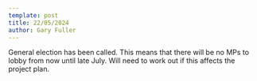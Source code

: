 ```yaml
---
template: post
title: 22/05/2024
author: Gary Fuller
---
```


General election has been called. This means that there will be no MPs to lobby from now until late July. Will need to work out if this affects the project plan.
